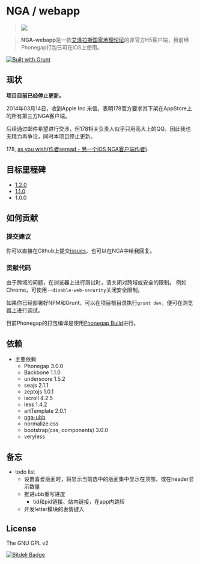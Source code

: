 # NGA / webapp

> ![](https://github.com/imyelo/nga-webapp/blob/master/phonegap/asset/logo-120.png?raw=true)

> **NGA-webapp**是一款[艾泽拉斯国家地理论坛](http://bbs.ngacn.cc/)的非官方H5客户端，目前经Phonegap打包已可在iOS上使用。

[![Built with Grunt](https://cdn.gruntjs.com/builtwith.png)](http://gruntjs.com/)

## 现状
**项目目前已经停止更新。**

2014年03月14日，收到Apple Inc.来信，表明178官方要求其下架在AppStore上的所有第三方NGA客户端。

后续通过邮件希望进行交涉，但178相关负责人似乎只用高大上的QQ，因此我也无精力再争论，同时本项目停止更新。

178, [as you wish(作者seread - 另一个iOS NGA客户端作者)](http://daxuanwo.info/thread/6934938.html?&p=).

## 目标里程碑
- [1.2.0](https://github.com/imyelo/nga-webapp/issues?milestone=2&state=open)
- [1.1.0](https://github.com/imyelo/nga-webapp/issues?milestone=1&state=open)
- 1.0.0


## 如何贡献
### 提交建议
你可以直接在Github上提交[issues](https://github.com/imyelo/nga-webapp/issues)，也可以在NGA中给我回复。

### 贡献代码
由于跨域的问题，在浏览器上进行测试时，请关闭对跨域或安全的限制。
例如Chrome，可使用``--disable-web-security``关闭安全限制。

如果你已经部署好NPM和Grunt，可以在项目根目录执行``grunt dev``，便可在浏览器上进行调试。

目前Phonegap的打包编译是使用[Phonegap Build](https://build.phonegap.com/)进行。


## 依赖
- 主要依赖
  - Phonegap 3.0.0
  - Backbone 1.1.0
  - underscore 1.5.2
  - seajs 2.1.1
  - zeptojs 1.0.1
  - iscroll 4.2.5
  - less 1.4.2
  - artTemplate 2.0.1
  - [nga-ubb](https://github.com/imyelo/nga-ubb)
  - normalize.css
  - bootstrap(css, components) 3.0.0
  - veryless


## 备忘
- todo list
  - 设置喜爱版面时，将显示当前选中的版面集中显示在顶部，或在header显示数量
  - 推进ubb重写进度
    - tid和pid链接、站内链接，在app内跳转
  - 开发letter模块的表情键入


## License
The GNU GPL v2


[![Bitdeli Badge](https://d2weczhvl823v0.cloudfront.net/imyelo/nga-webapp/trend.png)](https://bitdeli.com/free "Bitdeli Badge")

